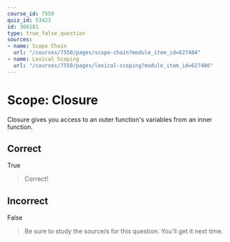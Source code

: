 ```yaml
---
course_id: 7550
quiz_id: 53423
id: 366181
type: true_false_question
sources:
- name: Scope Chain
  url: "/courses/7550/pages/scope-chain?module_item_id=627484"
- name: Lexical Scoping
  url: "/courses/7550/pages/lexical-scoping?module_item_id=627486"
---
```


# Scope: Closure

Closure gives you access to an outer function's variables from an inner
function.

## Correct

True

> Correct!

## Incorrect

False

> Be sure to study the source/s for this question. You'll get it next time.
